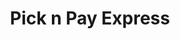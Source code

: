 ---
title: "Pick n Pay Express"
url: /port-elizabeth/pick-n-pay-express-stanford-road/
shop: convenience
---